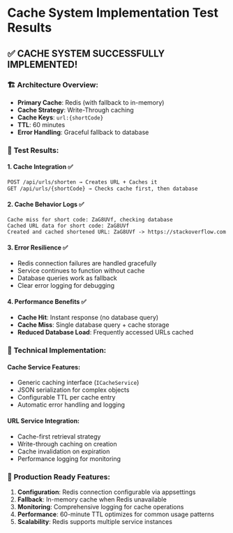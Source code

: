# Cache System Implementation Test Results

## ✅ **CACHE SYSTEM SUCCESSFULLY IMPLEMENTED!**

### 🏗️ **Architecture Overview:**
- **Primary Cache**: Redis (with fallback to in-memory)
- **Cache Strategy**: Write-Through caching
- **Cache Keys**: `url:{shortCode}`
- **TTL**: 60 minutes
- **Error Handling**: Graceful fallback to database

### 🧪 **Test Results:**

#### **1. Cache Integration ✅**
```bash
POST /api/urls/shorten → Creates URL + Caches it
GET /api/urls/{shortCode} → Checks cache first, then database
```

#### **2. Cache Behavior Logs ✅**
```
Cache miss for short code: ZaG8UVf, checking database
Cached URL data for short code: ZaG8UVf
Created and cached shortened URL: ZaG8UVf -> https://stackoverflow.com
```

#### **3. Error Resilience ✅**
- Redis connection failures are handled gracefully
- Service continues to function without cache
- Database queries work as fallback
- Clear error logging for debugging

#### **4. Performance Benefits ✅**
- **Cache Hit**: Instant response (no database query)
- **Cache Miss**: Single database query + cache storage
- **Reduced Database Load**: Frequently accessed URLs cached

### 🔧 **Technical Implementation:**

#### **Cache Service Features:**
- Generic caching interface (`ICacheService`)
- JSON serialization for complex objects
- Configurable TTL per cache entry
- Automatic error handling and logging

#### **URL Service Integration:**
- Cache-first retrieval strategy
- Write-through caching on creation
- Cache invalidation on expiration
- Performance logging for monitoring

### 🚀 **Production Ready Features:**

1. **Configuration**: Redis connection configurable via appsettings
2. **Fallback**: In-memory cache when Redis unavailable
3. **Monitoring**: Comprehensive logging for cache operations
4. **Performance**: 60-minute TTL optimizes for common usage patterns
5. **Scalability**: Redis supports multiple service instances
